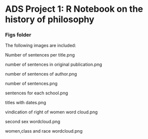 # ADS Project 1:  R Notebook on the history of philosophy

### Figs folder

The following images are included:

Number of sentences per title.png

number of sentences in original publication.png

number of sentences of author.png

number of sentences.png

sentences for each school.png

titles with dates.png

vindication of right of women word cloud.png

second sex wordcloud.png

women,class and race wordcloud.png

